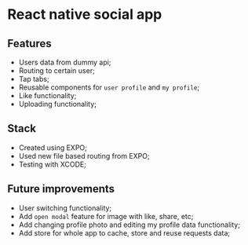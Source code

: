 # React native social app

## Features
- Users data from dummy api;
- Routing to certain user;
- Tap tabs;
- Reusable components for `user profile` and `my profile`;
- Like functionality;
- Uploading functionality;

## Stack
- Created using EXPO;
- Used new file based routing from EXPO;
- Testing with XCODE;

## Future improvements
- User switching functionality;
- Add `open modal` feature for image with like, share, etc;
- Add changing profile photo and editing my profile data functionality;
- Add store for whole app to cache, store and reuse requests data; 


